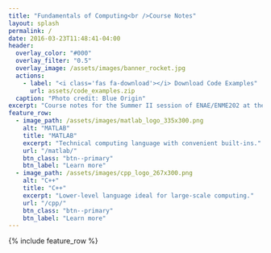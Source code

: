 ```yaml
---
title: "Fundamentals of Computing<br />Course Notes"
layout: splash
permalink: /
date: 2016-03-23T11:48:41-04:00
header:
  overlay_color: "#000"
  overlay_filter: "0.5"
  overlay_image: /assets/images/banner_rocket.jpg
  actions:
    - label: "<i class='fas fa-download'></i> Download Code Examples"
      url: assets/code_examples.zip
  caption: "Photo credit: Blue Origin"
excerpt: "Course notes for the Summer II session of ENAE/ENME202 at the University of Maryland."
feature_row:
  - image_path: /assets/images/matlab_logo_335x300.png
    alt: "MATLAB"
    title: "MATLAB"
    excerpt: "Technical computing language with convenient built-ins."
    url: "/matlab/"
    btn_class: "btn--primary"
    btn_label: "Learn more"
  - image_path: /assets/images/cpp_logo_267x300.png
    alt: "C++"
    title: "C++"
    excerpt: "Lower-level language ideal for large-scale computing."
    url: "/cpp/"
    btn_class: "btn--primary"
    btn_label: "Learn more"   
---
```


{% include feature_row %}
